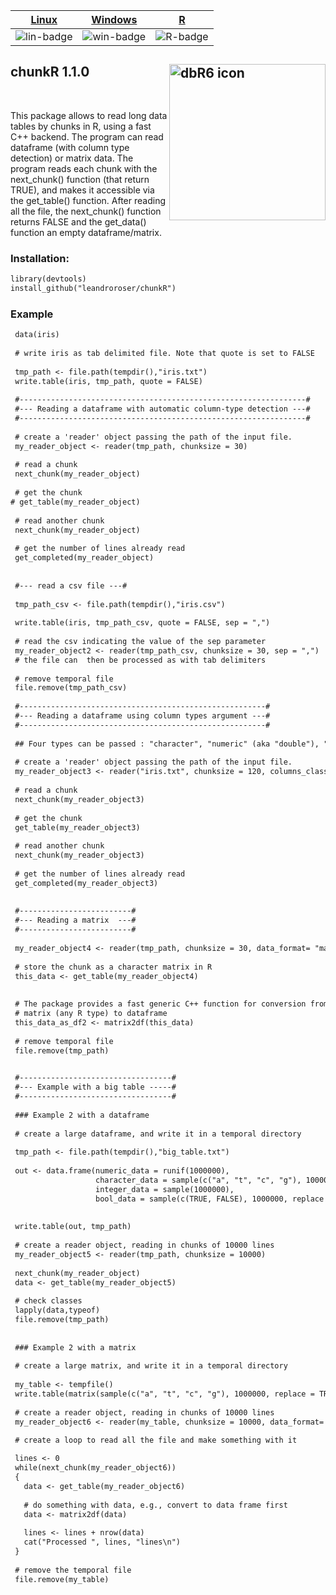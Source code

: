 | [Linux][lin-link] | [Windows][win-link] | [R][R-link]          |
| :---------------: | :-----------------: | :-------------------:|
| ![lin-badge]      | ![win-badge]        | ![R-badge]           |

## chunkR 1.1.0 <img src  = "https://github.com/leandroroser/chunkR/blob/master/inst/extdata/icon.png" width="250px" align="right" alt = "dbR6 icon">

[lin-badge]: https://travis-ci.org/leandroroser/EcoGenetics-devel.svg?branch=master "Travis build status"
[lin-link]:  https://travis-ci.org/leandroroser/chunkR.svg?branch=master "Travis build status"
[win-badge]: https://ci.appveyor.com/api/projects/status/github/leandroroser/chunkR?branch=master&svg=true "AppVeyor build status"
[win-link]: https://ci.appveyor.com/project/leandroroser/chunkR "AppVeyor build status"
[R-badge]: https://img.shields.io/badge/R%3E%3D-3.0-red.svg "R site"
[R-link]:  https://cran.r-project.org/web/packages/chunkR/index.html "R site"

<br/>

This package allows to read long data tables by chunks in R, using a fast C++ backend. The program can read dataframe (with column type detection) or matrix data. The program reads each chunk with the next_chunk() function (that return TRUE), and makes it accessible via the get_table() function. After reading all the file, the next_chunk() function returns FALSE and the get_data() function an empty dataframe/matrix.

### Installation:

```diff
library(devtools)
install_github("leandroroser/chunkR")
```

### Example

```diff
 data(iris)
 
 # write iris as tab delimited file. Note that quote is set to FALSE
 
 tmp_path <- file.path(tempdir(),"iris.txt")
 write.table(iris, tmp_path, quote = FALSE)
 
 #----------------------------------------------------------------#
 #--- Reading a dataframe with automatic column-type detection ---#
 #----------------------------------------------------------------#
 
 # create a 'reader' object passing the path of the input file.
 my_reader_object <- reader(tmp_path, chunksize = 30)
 
 # read a chunk
 next_chunk(my_reader_object)
 
 # get the chunk
# get_table(my_reader_object)
 
 # read another chunk
 next_chunk(my_reader_object)
 
 # get the number of lines already read
 get_completed(my_reader_object)
 
 
 #--- read a csv file ---#
 
 tmp_path_csv <- file.path(tempdir(),"iris.csv")
 
 write.table(iris, tmp_path_csv, quote = FALSE, sep = ",")
 
 # read the csv indicating the value of the sep parameter
 my_reader_object2 <- reader(tmp_path_csv, chunksize = 30, sep = ",")
 # the file can  then be processed as with tab delimiters
 
 # remove temporal file
 file.remove(tmp_path_csv)
 
 #-------------------------------------------------------#
 #--- Reading a dataframe using column types argument ---#
 #-------------------------------------------------------#
 
 ## Four types can be passed : "character", "numeric" (aka "double"), "integer", "logical"
 
 # create a 'reader' object passing the path of the input file.
 my_reader_object3 <- reader("iris.txt", chunksize = 120, columns_classes = c("numeric", "numeric", "numeric","numeric", "character"))
 
 # read a chunk
 next_chunk(my_reader_object3)
 
 # get the chunk
 get_table(my_reader_object3)
 
 # read another chunk
 next_chunk(my_reader_object3)
 
 # get the number of lines already read
 get_completed(my_reader_object3)
 
 
 #-------------------------#
 #--- Reading a matrix  ---#
 #-------------------------#
 
 my_reader_object4 <- reader(tmp_path, chunksize = 30, data_format= "matrix")
 
 # store the chunk as a character matrix in R
 this_data <- get_table(my_reader_object4)
 
 
 # The package provides a fast generic C++ function for conversion from
 # matrix (any R type) to dataframe
 this_data_as_df2 <- matrix2df(this_data)
 
 # remove temporal file
 file.remove(tmp_path)
 

 #----------------------------------#
 #--- Example with a big table -----#
 #----------------------------------#
 
 ### Example 2 with a dataframe
 
 # create a large dataframe, and write it in a temporal directory
 
 tmp_path <- file.path(tempdir(),"big_table.txt")
 
 out <- data.frame(numeric_data = runif(1000000),
                   character_data = sample(c("a", "t", "c", "g"), 1000000, replace = TRUE),
                   integer_data = sample(1000000),
                   bool_data = sample(c(TRUE, FALSE), 1000000, replace = TRUE))
 
 
 write.table(out, tmp_path)
 
 # create a reader object, reading in chunks of 10000 lines
 my_reader_object5 <- reader(tmp_path, chunksize = 10000)
 
 next_chunk(my_reader_object)
 data <- get_table(my_reader_object5) 
 
 # check classes
 lapply(data,typeof)
 file.remove(tmp_path)
 
 
 ### Example 2 with a matrix
 
 # create a large matrix, and write it in a temporal directory
 
 my_table <- tempfile()
 write.table(matrix(sample(c("a", "t", "c", "g"), 1000000, replace = TRUE), 100000, 1000), my_table)
 
 # create a reader object, reading in chunks of 10000 lines
 my_reader_object6 <- reader(my_table, chunksize = 10000, data_format= "matrix")

 # create a loop to read all the file and make something with it
 
 lines <- 0
 while(next_chunk(my_reader_object6))
 {
   data <- get_table(my_reader_object6) 
   
   # do something with data, e.g., convert to data frame first
   data <- matrix2df(data)
   
   lines <- lines + nrow(data)
   cat("Processed ", lines, "lines\n")
 }
 
 # remove the temporal file
 file.remove(my_table)

```
